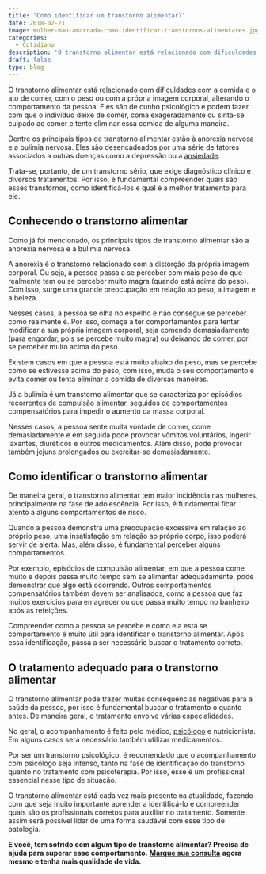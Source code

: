 ```yaml
---
title: 'Como identificar um transtorno alimentar?'
date: 2018-02-21
image: mulher-mao-amarrada-como-identificar-transtornos-alimentares.jpg
categories:
  - Cotidiano
description: 'O transtorno alimentar está relacionado com dificuldades com a comida e o ato de comer, com o peso ou com a própria imagem corporal, alterando o comportamento da pessoa.'
draft: false
type: blog
---
```


O transtorno alimentar está relacionado com dificuldades com a comida e o ato de comer, com o peso ou com a própria imagem corporal, alterando o comportamento da pessoa. Eles são de cunho psicológico e podem fazer com que o indivíduo deixe de comer, coma exageradamente ou sinta-se culpado ao comer e tente eliminar essa comida de alguma maneira.

Dentre os principais tipos de transtorno alimentar estão à anorexia nervosa e a bulimia nervosa. Eles são desencadeados por uma série de fatores associados a outras doenças como a depressão ou a [ansiedade](/ansiedade-o-mal-do-novo-seculo/).

Trata-se, portanto, de um transtorno sério, que exige diagnóstico clínico e diversos tratamentos. Por isso, é fundamental compreender quais são esses transtornos, como identificá-los e qual é a melhor tratamento para ele.

## **Conhecendo o transtorno alimentar**

Como já foi mencionado, os principais tipos de transtorno alimentar são a anorexia nervosa e a bulimia nervosa.

A anorexia é o transtorno relacionado com a distorção da própria imagem corporal. Ou seja, a pessoa passa a se perceber com mais peso do que realmente tem ou se perceber muito magra (quando está acima do peso). Com isso, surge uma grande preocupação em relação ao peso, a imagem e a beleza.

Nesses casos, a pessoa se olha no espelho e não consegue se perceber como realmente é. Por isso, começa a ter comportamentos para tentar modificar a sua própria imagem corporal, seja comendo demasiadamente (para engordar, pois se percebe muito magra) ou deixando de comer, por se perceber muito acima do peso.

Existem casos em que a pessoa está muito abaixo do peso, mas se percebe como se estivesse acima do peso, com isso, muda o seu comportamento e evita comer ou tenta eliminar a comida de diversas maneiras.

Já a bulimia é um transtorno alimentar que se caracteriza por episódios recorrentes de compulsão alimentar, seguidos de comportamentos compensatórios para impedir o aumento da massa corporal.

Nesses casos, a pessoa sente muita vontade de comer, come demasiadamente e em seguida pode provocar vômitos voluntários, ingerir laxantes, diuréticos e outros medicamentos. Além disso, pode provocar também jejuns prolongados ou exercitar-se demasiadamente.

## **Como identificar o transtorno alimentar**

De maneira geral, o transtorno alimentar tem maior incidência nas mulheres, principalmente na fase de adolescência. Por isso, é fundamental ficar atento a alguns comportamentos de risco.

Quando a pessoa demonstra uma preocupação excessiva em relação ao próprio peso, uma insatisfação em relação ao próprio corpo, isso poderá servir de alerta. Mas, além disso, é fundamental perceber alguns comportamentos.

Por exemplo, episódios de compulsão alimentar, em que a pessoa come muito e depois passa muito tempo sem se alimentar adequadamente, pode demonstrar que algo está ocorrendo. Outros comportamentos compensatórios também devem ser analisados, como a pessoa que faz muitos exercícios para emagrecer ou que passa muito tempo no banheiro após as refeições.

Compreender como a pessoa se percebe e como ela está se comportamento é muito útil para identificar o transtorno alimentar. Após essa identificação, passa a ser necessário buscar o tratamento correto.

## **O tratamento adequado para o transtorno alimentar**

O transtorno alimentar pode trazer muitas consequências negativas para a saúde da pessoa, por isso é fundamental buscar o tratamento o quanto antes. De maneira geral, o tratamento envolve várias especialidades.

No geral, o acompanhamento é feito pelo médico, [psicólogo](/pra-que-serve-um-psicologo-clinico/) e nutricionista. Em alguns casos será necessário também utilizar medicamentos.

Por ser um transtorno psicológico, é recomendado que o acompanhamento com psicólogo seja intenso, tanto na fase de identificação do transtorno quanto no tratamento com psicoterapia. Por isso, esse é um profissional essencial nesse tipo de situação.

O transtorno alimentar está cada vez mais presente na atualidade, fazendo com que seja muito importante aprender a identificá-lo e compreender quais são os profissionais corretos para auxiliar no tratamento. Somente assim será possível lidar de uma forma saudável com esse tipo de patologia.

**E você, tem sofrido com algum tipo de transtorno alimentar? Precisa de ajuda para superar esse comportamento.** [**Marque sua consulta**](/contato/) **agora mesmo e tenha mais qualidade de vida.**
